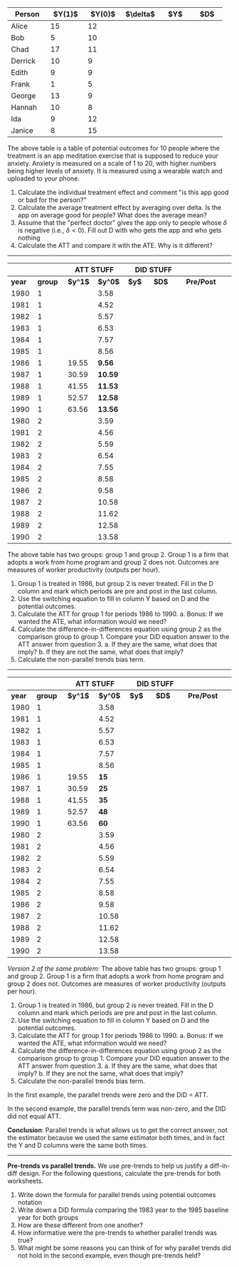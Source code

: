 <table>
	<colgroup>
		<col style="width: 18%" />
		<col style="width: 17%" />
		<col style="width: 17%" />
		<col style="width: 17%" />
		<col style="width: 15%" />
		<col style="width: 14%" />
	</colgroup>
	<thead>
		<tr class="header">
			<th><strong>Person</strong></th>
			<th>$Y(1)$</th>
			<th>$Y(0)$</th>
			<th>$\delta$</th>
			<th>$Y$</th>
			<th>$D$</th>
		</tr>
	</thead>
	<tbody>
		<tr class="odd">
			<td>Alice</td>
			<td>15</td>
			<td>12</td>
			<td></td>
			<td></td>
			<td></td>
		</tr>
		<tr class="even">
			<td>Bob</td>
			<td>5</td>
			<td>10</td>
			<td></td>
			<td></td>
			<td></td>
		</tr>
		<tr class="odd">
			<td>Chad</td>
			<td>17</td>
			<td>11</td>
			<td></td>
			<td></td>
			<td></td>
		</tr>
		<tr class="even">
			<td>Derrick</td>
			<td>10</td>
			<td>9</td>
			<td></td>
			<td></td>
			<td></td>
		</tr>
		<tr class="odd">
			<td>Edith</td>
			<td>9</td>
			<td>9</td>
			<td></td>
			<td></td>
			<td></td>
		</tr>
		<tr class="even">
			<td>Frank</td>
			<td>1</td>
			<td>5</td>
			<td></td>
			<td></td>
			<td></td>
		</tr>
		<tr class="odd">
			<td>George</td>
			<td>13</td>
			<td>9</td>
			<td></td>
			<td></td>
			<td></td>
		</tr>
		<tr class="even">
			<td>Hannah</td>
			<td>10</td>
			<td>8</td>
			<td></td>
			<td></td>
			<td></td>
		</tr>
		<tr class="odd">
			<td>Ida</td>
			<td>9</td>
			<td>12</td>
			<td></td>
			<td></td>
			<td></td>
		</tr>
		<tr class="even">
			<td>Janice</td>
			<td>8</td>
			<td>15</td>
			<td></td>
			<td></td>
			<td></td>
		</tr>
	</tbody>
</table>

The above table is a table of potential outcomes for 10 people where the treatment is an app meditation exercise that is supposed to reduce your anxiety. Anxiety is measured on a scale of 1 to 20, with higher numbers being higher levels of anxiety. It is measured using a wearable watch and uploaded to your phone.

1.  Calculate the individual treatment effect and comment "is this app good or bad for the person?"
2.  Calculate the average treatment effect by averaging over delta. Is the app on average good for people? What does the average mean?
3.  Assume that the "perfect doctor" gives the app only to people whose $\delta$ is negative (i.e., $\delta < 0$). Fill out D with who gets the app and who gets nothing
4.  Calculate the ATT and compare it with the ATE. Why is it different?

---
<table>
	<colgroup>
		<col style="width: 11%" />
		<col style="width: 13%" />
		<col style="width: 13%" />
		<col style="width: 13%" />
		<col style="width: 11%" />
		<col style="width: 14%" />
		<col style="width: 18%" />
		<col style="width: 1%" />
	</colgroup>
	<thead>
		<tr class="header">
			<th></th>
			<th></th>
			<th colspan="2"><strong>ATT STUFF</strong></th>
			<th colspan="2"><strong>DID STUFF</strong></th>
			<th></th>
			<th></th>
		</tr>
	</thead>
	<tbody>
		<tr class="odd">
			<td><strong>year</strong></td>
			<td><strong>group</strong></td>
			<td><strong>$y^1$</strong></td>
			<td><strong>$y^0$</strong></td>
			<td><strong>$y$</strong></td>
			<td><strong>$D$</strong></td>
			<td><strong>Pre/Post</strong></td>
      <td></td>
		</tr>
		<tr class="even">
			<td>1980</td>
			<td>1</td>
			<td></td>
			<td>3.58</td>
			<td></td>
			<td></td>
			<td></td>
			<td></td>
		</tr>
		<tr class="odd">
			<td>1981</td>
			<td>1</td>
			<td></td>
			<td>4.52</td>
			<td></td>
			<td></td>
			<td></td>
			<td></td>
		</tr>
		<tr class="even">
			<td>1982</td>
			<td>1</td>
			<td></td>
			<td>5.57</td>
			<td></td>
			<td></td>
			<td></td>
			<td></td>
		</tr>
		<tr class="odd">
			<td>1983</td>
			<td>1</td>
			<td></td>
			<td>6.53</td>
			<td></td>
			<td></td>
			<td></td>
			<td></td>
		</tr>
		<tr class="even">
			<td>1984</td>
			<td>1</td>
			<td></td>
			<td>7.57</td>
			<td></td>
			<td></td>
			<td></td>
			<td></td>
		</tr>
		<tr class="odd">
			<td>1985</td>
			<td>1</td>
			<td></td>
			<td>8.56</td>
			<td></td>
			<td></td>
			<td></td>
			<td></td>
		</tr>
		<tr class="even">
			<td>1986</td>
			<td>1</td>
			<td>19.55</td>
			<td><strong>9.56</strong></td>
			<td></td>
			<td></td>
			<td></td>
			<td></td>
		</tr>
		<tr class="odd">
			<td>1987</td>
			<td>1</td>
			<td>30.59</td>
			<td><strong>10.59</strong></td>
			<td></td>
			<td></td>
			<td></td>
			<td></td>
		</tr>
		<tr class="even">
			<td>1988</td>
			<td>1</td>
			<td>41.55</td>
			<td><strong>11.53</strong></td>
			<td></td>
			<td></td>
			<td></td>
			<td></td>
		</tr>
		<tr class="odd">
			<td>1989</td>
			<td>1</td>
			<td>52.57</td>
			<td><strong>12.58</strong></td>
			<td></td>
			<td></td>
			<td></td>
			<td></td>
		</tr>
		<tr class="even">
			<td>1990</td>
			<td>1</td>
			<td>63.56</td>
			<td><strong>13.56</strong></td>
			<td></td>
			<td></td>
			<td></td>
			<td></td>
		</tr>
		<tr class="odd">
			<td>1980</td>
			<td>2</td>
			<td></td>
			<td>3.59</td>
			<td></td>
			<td></td>
			<td></td>
			<td></td>
		</tr>
		<tr class="even">
			<td>1981</td>
			<td>2</td>
			<td></td>
			<td>4.56</td>
			<td></td>
			<td></td>
			<td></td>
			<td></td>
		</tr>
		<tr class="odd">
			<td>1982</td>
			<td>2</td>
			<td></td>
			<td>5.59</td>
			<td></td>
			<td></td>
			<td></td>
			<td></td>
		</tr>
		<tr class="even">
			<td>1983</td>
			<td>2</td>
			<td></td>
			<td>6.54</td>
			<td></td>
			<td></td>
			<td></td>
			<td></td>
		</tr>
		<tr class="odd">
			<td>1984</td>
			<td>2</td>
			<td></td>
			<td>7.55</td>
			<td></td>
			<td></td>
			<td></td>
			<td></td>
		</tr>
		<tr class="even">
			<td>1985</td>
			<td>2</td>
			<td></td>
			<td>8.58</td>
			<td></td>
			<td></td>
			<td></td>
			<td></td>
		</tr>
		<tr class="odd">
			<td>1986</td>
			<td>2</td>
			<td></td>
			<td>9.58</td>
			<td></td>
			<td></td>
			<td></td>
			<td></td>
		</tr>
		<tr class="even">
			<td>1987</td>
			<td>2</td>
			<td></td>
			<td>10.58</td>
			<td></td>
			<td></td>
			<td></td>
			<td></td>
		</tr>
		<tr class="odd">
			<td>1988</td>
			<td>2</td>
			<td></td>
			<td>11.62</td>
			<td></td>
			<td></td>
			<td></td>
			<td></td>
		</tr>
		<tr class="even">
			<td>1989</td>
			<td>2</td>
			<td></td>
			<td>12.58</td>
			<td></td>
			<td></td>
			<td></td>
			<td></td>
		</tr>
		<tr class="odd">
			<td>1990</td>
			<td>2</td>
			<td></td>
			<td>13.58</td>
			<td></td>
			<td></td>
			<td></td>
			<td></td>
		</tr>
	</tbody>
</table>

The above table has two groups: group 1 and group 2. Group 1 is a firm that adopts a work from home program and group 2 does not. Outcomes are measures of worker productivity (outputs per hour).

1.  Group 1 is treated in 1986, but group 2 is never treated. Fill in the D column and mark which periods are pre and post in the last column.
2.  Use the switching equation to fill in column Y based on D and the potential outcomes.
3.  Calculate the ATT for group 1 for periods 1986 to 1990.
  a. Bonus: If we wanted the ATE, what information would we need?
4.  Calculate the difference-in-differences equation using group 2 as the comparison group to group 1. Compare your DiD equation answer to the ATT answer from question 3.
  a. If they are the same, what does that imply?
  b. If they are not the same, what does that imply?
5.  Calculate the non-parallel trends bias term.

---

<table>
	<colgroup>
		<col style="width: 11%" />
		<col style="width: 14%" />
		<col style="width: 14%" />
		<col style="width: 14%" />
		<col style="width: 12%" />
		<col style="width: 15%" />
		<col style="width: 18%" />
    <col style="width: 1%" />
	</colgroup>
	<thead>
		<tr class="header">
			<th></th>
			<th></th>
			<th colspan="2"><strong>ATT STUFF</strong></th>
			<th colspan="2"><strong>DID STUFF</strong></th>
			<th></th>
      <th></th>
		</tr>
	</thead>
	<tbody>
		<tr class="odd">
			<td><strong>year</strong></td>
			<td><strong>group</strong></td>
			<td><strong>$y^1$</strong></td>
			<td><strong>$y^0$</strong></td>
			<td><strong>$y$</strong></td>
			<td><strong>$D$</strong></td>
			<td><strong>Pre/Post</strong></td>
      <td><strong></strong></td>
		</tr>
		<tr class="even">
			<td>1980</td>
			<td>1</td>
			<td></td>
			<td>3.58</td>
			<td></td>
			<td></td>
			<td></td>
      <td></td>
		</tr>
		<tr class="odd">
			<td>1981</td>
			<td>1</td>
			<td></td>
			<td>4.52</td>
			<td></td>
			<td></td>
			<td></td>
      <td></td>
		</tr>
		<tr class="even">
			<td>1982</td>
			<td>1</td>
			<td></td>
			<td>5.57</td>
			<td></td>
			<td></td>
			<td></td>
      <td></td>
		</tr>
		<tr class="odd">
			<td>1983</td>
			<td>1</td>
			<td></td>
			<td>6.53</td>
			<td></td>
			<td></td>
			<td></td>
      <td></td>
		</tr>
		<tr class="even">
			<td>1984</td>
			<td>1</td>
			<td></td>
			<td>7.57</td>
			<td></td>
			<td></td>
			<td></td>
      <td></td>
		</tr>
		<tr class="odd">
			<td>1985</td>
			<td>1</td>
			<td></td>
			<td>8.56</td>
			<td></td>
			<td></td>
			<td></td>
      <td></td>
		</tr>
		<tr class="even">
			<td>1986</td>
			<td>1</td>
			<td>19.55</td>
			<td><strong>15</strong></td>
			<td></td>
			<td></td>
			<td></td>
      <td></td>
		</tr>
		<tr class="odd">
			<td>1987</td>
			<td>1</td>
			<td>30.59</td>
			<td><strong>25</strong></td>
			<td></td>
			<td></td>
			<td></td>
      <td></td>
		</tr>
		<tr class="even">
			<td>1988</td>
			<td>1</td>
			<td>41.55</td>
			<td><strong>35</strong></td>
			<td></td>
			<td></td>
			<td></td>
      <td></td>
		</tr>
		<tr class="odd">
			<td>1989</td>
			<td>1</td>
			<td>52.57</td>
			<td><strong>48</strong></td>
			<td></td>
			<td></td>
			<td></td>
      <td></td>
		</tr>
		<tr class="even">
			<td>1990</td>
			<td>1</td>
			<td>63.56</td>
			<td><strong>60</strong></td>
			<td></td>
			<td></td>
			<td></td>
      <td></td>
		</tr>
		<tr class="odd">
			<td>1980</td>
			<td>2</td>
			<td></td>
			<td>3.59</td>
			<td></td>
			<td></td>
			<td></td>
      <td></td>
		</tr>
		<tr class="even">
			<td>1981</td>
			<td>2</td>
			<td></td>
			<td>4.56</td>
			<td></td>
			<td></td>
			<td></td>
      <td></td>
		</tr>
		<tr class="odd">
			<td>1982</td>
			<td>2</td>
			<td></td>
			<td>5.59</td>
			<td></td>
			<td></td>
			<td></td>
      <td></td>
		</tr>
		<tr class="even">
			<td>1983</td>
			<td>2</td>
			<td></td>
			<td>6.54</td>
			<td></td>
			<td></td>
			<td></td>
      <td></td>
		</tr>
		<tr class="odd">
			<td>1984</td>
			<td>2</td>
			<td></td>
			<td>7.55</td>
			<td></td>
			<td></td>
			<td></td>
      <td></td>
		</tr>
		<tr class="even">
			<td>1985</td>
			<td>2</td>
			<td></td>
			<td>8.58</td>
			<td></td>
			<td></td>
			<td></td>
      <td></td>
		</tr>
		<tr class="odd">
			<td>1986</td>
			<td>2</td>
			<td></td>
			<td>9.58</td>
			<td></td>
			<td></td>
			<td></td>
      <td></td>
		</tr>
		<tr class="even">
			<td>1987</td>
			<td>2</td>
			<td></td>
			<td>10.58</td>
			<td></td>
			<td></td>
			<td></td>
      <td></td>
		</tr>
		<tr class="odd">
			<td>1988</td>
			<td>2</td>
			<td></td>
			<td>11.62</td>
			<td></td>
			<td></td>
			<td></td>
      <td></td>
		</tr>
		<tr class="even">
			<td>1989</td>
			<td>2</td>
			<td></td>
			<td>12.58</td>
			<td></td>
			<td></td>
			<td></td>
      <td></td>
		</tr>
		<tr class="odd">
			<td>1990</td>
			<td>2</td>
			<td></td>
			<td>13.58</td>
			<td></td>
			<td></td>
			<td></td>
      <td></td>
		</tr>
	</tbody>
</table>

_Version 2 of the same problem:_ The above table has two groups: group 1 and group 2. Group 1 is a firm that adopts a work from home program and group 2 does not. Outcomes are measures of worker productivity (outputs per hour).

1.  Group 1 is treated in 1986, but group 2 is never treated. Fill in the D column and mark which periods are pre and post in the last column.
2.  Use the switching equation to fill in column Y based on D and the potential outcomes.
3.  Calculate the ATT for group 1 for periods 1986 to 1990.
  a. Bonus: If we wanted the ATE, what information would we need?
4.  Calculate the difference-in-differences equation using group 2 as the comparison group to group 1. Compare your DiD equation answer to the ATT answer from question 3.
  a. If they are the same, what does that imply?
  b. If they are not the same, what does that imply?
5.  Calculate the non-parallel trends bias term.

In the first example, the parallel trends were zero and the DiD = ATT.

In the second example, the parallel trends term was non-zero, and the DID did not equal ATT.

**Conclusion**: Parallel trends is what allows us to get the correct answer, not the estimator because we used the same estimator both times, and in fact the Y and D columns were the same both times.

---

**Pre-trends vs parallel trends.** We use pre-trends to help us justify a diff-in-diff design. For the following questions, calculate the pre-trends for both worksheets.

1.  Write down the formula for parallel trends using potential outcomes notation
2.  Write down a DiD formula comparing the 1983 year to the 1985 baseline year for both groups
3.  How are these different from one another?
4.  How informative were the pre-trends to whether parallel trends was true?
5.  What might be some reasons you can think of for why parallel trends did not hold in the second example, even though pre-trends held?
